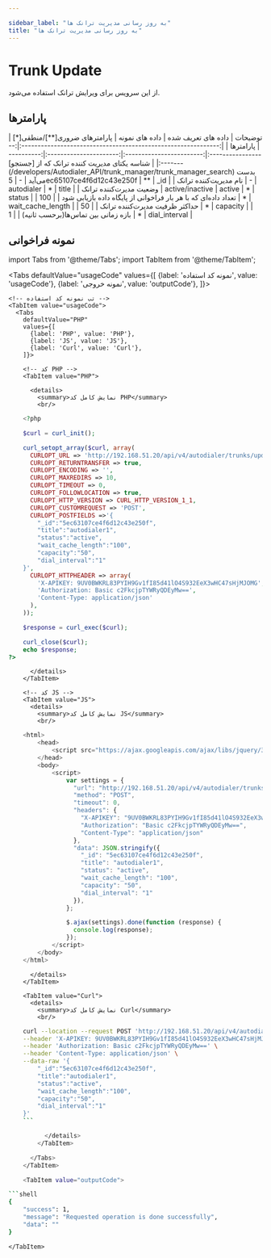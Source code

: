```yaml
---

sidebar_label: "به روز رسانی مدیریت ترانک ها"
title: "به روز رسانی مدیریت ترانک ها"
---
```



# Trunk Update

از این سرویس برای ویرایش ترانک استفاده می‌شود.

## پارامتر‌ها
<div class="custom-table">
|                            توضیحات                            | داده های تعریف شده |      داده های نمونه      | پارامترهای ضروری[**]/منطقی[*] |     پارامترها     |
|:-------------------------------------------------------------:|:------------------:|:------------------------:|:----------------------:|:-----------------:|
|     شناسه یکتای مدیریت کننده ترانک که از [جستجو](/developers/Autodialer_API/trunk_manager/trunk_manager_search) بدست می‌آید     |          -         | 5ec65107ce4f6d12c43e250f |           **           |        _id        |
|                     نام مدیریت‌کننده ترانک                     |          -         |        autodialer        |            *           |       title       |
|                     وضعیت مدیرت‌کننده ترانک                    |   active/inactive  |          active          |            *           |       status      |
| تعداد داده‌ای که با هر بار فراخوانی از پایگاه داده بازیابی شود |                    |            100           |            *           | wait_cache_length |
|                 حداکثر ظرفیت مدیرت‌کننده ترانک                 |                    |            50            |            *           |      capacity     |
|               بازه زمانی بین تماس‌ها(برحسب ثانیه)              |                    |             1            |            *           |   dial_interval   |
</div>

## نمونه فراخوانی

<!--  -->


import Tabs from '@theme/Tabs';
import TabItem from '@theme/TabItem';

  <Tabs
    defaultValue="usageCode"
    values={[
      {label: 'نمونه کد استفاده', value: 'usageCode'},
      {label: 'نمونه خروجی', value: 'outputCode'},
    ]}>

    <!-- تب نمونه کد استفاده -->
    <TabItem value="usageCode">
      <Tabs
        defaultValue="PHP"
        values={[
          {label: 'PHP', value: 'PHP'},
          {label: 'JS', value: 'JS'},
          {label: 'Curl', value: 'Curl'},
        ]}>

        <!-- کد PHP -->
        <TabItem value="PHP">
      
          <details>
            <summary>نمایش کامل کد PHP</summary>
            <br/>

```php
	<?php

	$curl = curl_init();

	curl_setopt_array($curl, array(
	  CURLOPT_URL => 'http://192.168.51.20/api/v4/autodialer/trunks/update',
	  CURLOPT_RETURNTRANSFER => true,
	  CURLOPT_ENCODING => '',
	  CURLOPT_MAXREDIRS => 10,
	  CURLOPT_TIMEOUT => 0,
	  CURLOPT_FOLLOWLOCATION => true,
	  CURLOPT_HTTP_VERSION => CURL_HTTP_VERSION_1_1,
	  CURLOPT_CUSTOMREQUEST => 'POST',
	  CURLOPT_POSTFIELDS =>'{
		"_id":"5ec63107ce4f6d12c43e250f",
		"title":"autodialer1",
		"status":"active",
		"wait_cache_length":"100",
		"capacity":"50",
		"dial_interval":"1"
	}',
	  CURLOPT_HTTPHEADER => array(
		'X-APIKEY: 9UV0BWKRL83PYIH9Gv1fI85d41lO4S932EeX3wHC47sHjMJOMG',
		'Authorization: Basic c2FkcjpTYWRyQDEyMw==',
		'Content-Type: application/json'
	  ),
	));

	$response = curl_exec($curl);

	curl_close($curl);
	echo $response;
?>
```

          </details>
        </TabItem>

        <!-- کد JS -->
        <TabItem value="JS">
          <details>
            <summary>نمایش کامل کد JS</summary>
            <br/>

```js
	<html>
		<head>
			<script src="https://ajax.googleapis.com/ajax/libs/jquery/3.5.1/jquery.min.js"></script>
		</head>
		<body>
			<script>
				var settings = {
				  "url": "http://192.168.51.20/api/v4/autodialer/trunks/update",
				  "method": "POST",
				  "timeout": 0,
				  "headers": {
					"X-APIKEY": "9UV0BWKRL83PYIH9Gv1fI85d41lO4S932EeX3wHC47sHjMJOMG",
					"Authorization": "Basic c2FkcjpTYWRyQDEyMw==",
					"Content-Type": "application/json"
				  },
				  "data": JSON.stringify({
					"_id": "5ec63107ce4f6d12c43e250f",
					"title": "autodialer1",
					"status": "active",
					"wait_cache_length": "100",
					"capacity": "50",
					"dial_interval": "1"
				  }),
				};

				$.ajax(settings).done(function (response) {
				  console.log(response);
				});
			</script>
		</body>
	</html>
```

          </details>
        </TabItem>

        <TabItem value="Curl">
          <details>
            <summary>نمایش کامل کد Curl</summary>
            <br/>

```bash
	curl --location --request POST 'http://192.168.51.20/api/v4/autodialer/trunks/update' \
	--header 'X-APIKEY: 9UV0BWKRL83PYIH9Gv1fI85d41lO4S932EeX3wHC47sHjMJOMG' \
	--header 'Authorization: Basic c2FkcjpTYWRyQDEyMw==' \
	--header 'Content-Type: application/json' \
	--data-raw '{
		"_id":"5ec63107ce4f6d12c43e250f",
		"title":"autodialer1",
		"status":"active",
		"wait_cache_length":"100",
		"capacity":"50",
		"dial_interval":"1"
	}'
	```

          </details>
        </TabItem>

      </Tabs>
    </TabItem>

    <TabItem value="outputCode">

```shell
{
    "success": 1,
    "message": "Requested operation is done successfully",
    "data": ""
}
```
    </TabItem>

  </Tabs>
